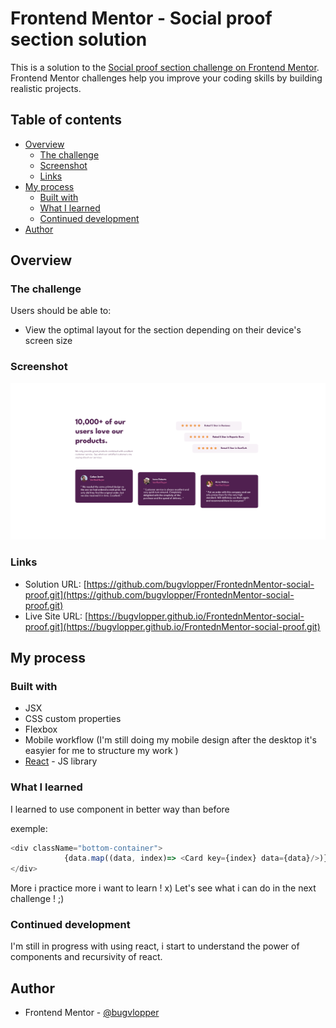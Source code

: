 # Frontend Mentor - Social proof section solution

This is a solution to the [Social proof section challenge on Frontend Mentor](https://www.frontendmentor.io/challenges/social-proof-section-6e0qTv_bA). Frontend Mentor challenges help you improve your coding skills by building realistic projects. 

## Table of contents

- [Overview](#overview)
  - [The challenge](#the-challenge)
  - [Screenshot](#screenshot)
  - [Links](#links)
- [My process](#my-process)
  - [Built with](#built-with)
  - [What I learned](#what-i-learned)
  - [Continued development](#continued-development)
- [Author](#author)


## Overview

### The challenge

Users should be able to:

- View the optimal layout for the section depending on their device's screen size

### Screenshot

![./Screenshot.png](./Screenshot.png)



### Links

- Solution URL: [https://github.com/bugvlopper/FrontednMentor-social-proof.git](https://github.com/bugvlopper/FrontednMentor-social-proof.git)
- Live Site URL: [https://bugvlopper.github.io/FrontednMentor-social-proof.git](https://bugvlopper.github.io/FrontednMentor-social-proof.git)

## My process

### Built with

- JSX
- CSS custom properties
- Flexbox
- Mobile workflow (I'm still doing my  mobile design after the desktop it's easyier for me to structure my work )
- [React](https://reactjs.org/) - JS library


### What I learned

I learned to use component in better way than before

exemple:

```js
<div className="bottom-container">
            {data.map((data, index)=> <Card key={index} data={data}/>)}
</div>
```
More i practice more i want to learn ! x) Let's see what i can do in the next challenge ! ;) 

### Continued development

I'm still in progress with using react, i start to understand the power of components and recursivity of react.

## Author

- Frontend Mentor - [@bugvlopper](https://www.frontendmentor.io/profile/bugvlopper)


